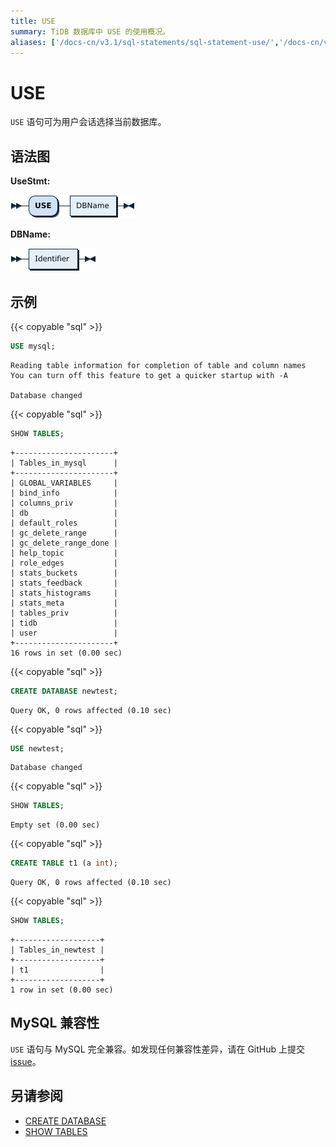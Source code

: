```yaml
---
title: USE
summary: TiDB 数据库中 USE 的使用概况。
aliases: ['/docs-cn/v3.1/sql-statements/sql-statement-use/','/docs-cn/v3.1/reference/sql/statements/use/']
---
```


# USE

`USE` 语句可为用户会话选择当前数据库。

## 语法图

**UseStmt:**

![UseStmt](/media/sqlgram/UseStmt.png)

**DBName:**

![DBName](/media/sqlgram/DBName.png)

## 示例

{{< copyable "sql" >}}

```sql
USE mysql;
```

```
Reading table information for completion of table and column names
You can turn off this feature to get a quicker startup with -A

Database changed
```

{{< copyable "sql" >}}

```sql
SHOW TABLES;
```

```
+----------------------+
| Tables_in_mysql      |
+----------------------+
| GLOBAL_VARIABLES     |
| bind_info            |
| columns_priv         |
| db                   |
| default_roles        |
| gc_delete_range      |
| gc_delete_range_done |
| help_topic           |
| role_edges           |
| stats_buckets        |
| stats_feedback       |
| stats_histograms     |
| stats_meta           |
| tables_priv          |
| tidb                 |
| user                 |
+----------------------+
16 rows in set (0.00 sec)
```

{{< copyable "sql" >}}

```sql
CREATE DATABASE newtest;
```

```
Query OK, 0 rows affected (0.10 sec)
```

{{< copyable "sql" >}}

```sql
USE newtest;
```

```
Database changed
```

{{< copyable "sql" >}}

```sql
SHOW TABLES;
```

```
Empty set (0.00 sec)
```

{{< copyable "sql" >}}

```sql
CREATE TABLE t1 (a int);
```

```
Query OK, 0 rows affected (0.10 sec)
```

{{< copyable "sql" >}}

```sql
SHOW TABLES;
```

```
+-------------------+
| Tables_in_newtest |
+-------------------+
| t1                |
+-------------------+
1 row in set (0.00 sec)
```

## MySQL 兼容性

`USE` 语句与 MySQL 完全兼容。如发现任何兼容性差异，请在 GitHub 上提交 [issue](https://github.com/pingcap/tidb/issues/new/choose)。

## 另请参阅

* [CREATE DATABASE](/sql-statements/sql-statement-create-database.md)
* [SHOW TABLES](/sql-statements/sql-statement-show-tables.md)
